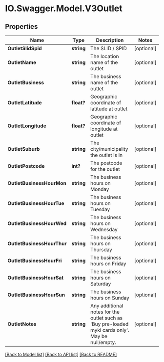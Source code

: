 # IO.Swagger.Model.V3Outlet
## Properties

Name | Type | Description | Notes
------------ | ------------- | ------------- | -------------
**OutletSlidSpid** | **string** | The SLID / SPID | [optional] 
**OutletName** | **string** | The location name of the outlet | [optional] 
**OutletBusiness** | **string** | The business name of the outlet | [optional] 
**OutletLatitude** | **float?** | Geographic coordinate of latitude at outlet | [optional] 
**OutletLongitude** | **float?** | Geographic coordinate of longitude at outlet | [optional] 
**OutletSuburb** | **string** | The city/municipality the outlet is in | [optional] 
**OutletPostcode** | **int?** | The postcode for the outlet | [optional] 
**OutletBusinessHourMon** | **string** | The business hours on Monday | [optional] 
**OutletBusinessHourTue** | **string** | The business hours on Tuesday | [optional] 
**OutletBusinessHourWed** | **string** | The business hours on Wednesday | [optional] 
**OutletBusinessHourThur** | **string** | The business hours on Thursday | [optional] 
**OutletBusinessHourFri** | **string** | The business hours on Friday | [optional] 
**OutletBusinessHourSat** | **string** | The business hours on Saturday | [optional] 
**OutletBusinessHourSun** | **string** | The business hours on Sunday | [optional] 
**OutletNotes** | **string** | Any additional notes for the outlet such as &#39;Buy pre-loaded myki cards only&#39;. May be null/empty. | [optional] 

[[Back to Model list]](../README.md#documentation-for-models) [[Back to API list]](../README.md#documentation-for-api-endpoints) [[Back to README]](../README.md)


